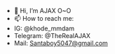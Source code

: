 - 👋 Hi, I’m AJAX O~O
- 📫 How to reach me:
- IG: @khode_mmdam
- Telegram: @TheRealAJAX
- Mail: Santaboy5047@gmail.com


